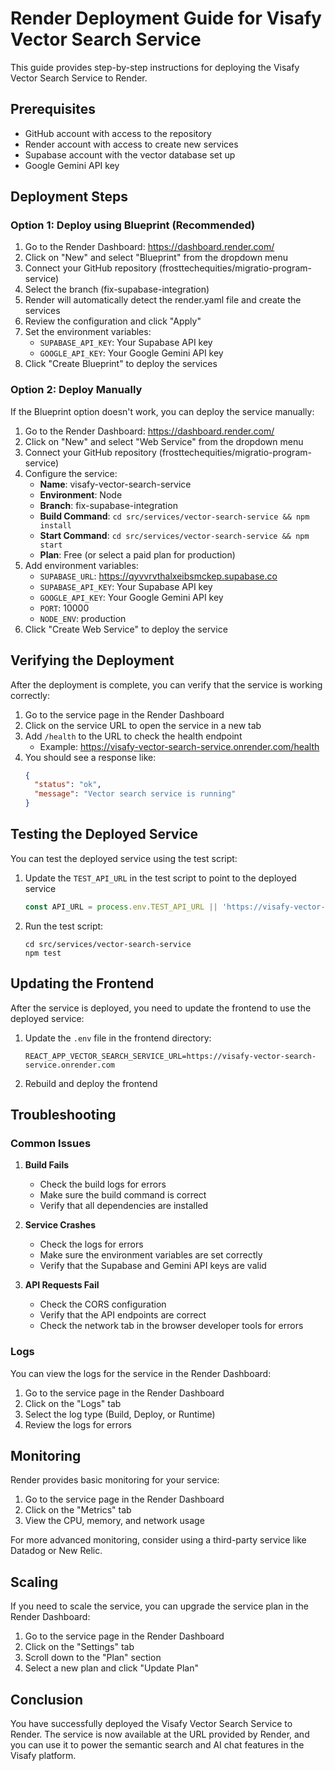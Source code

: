 # Render Deployment Guide for Visafy Vector Search Service

This guide provides step-by-step instructions for deploying the Visafy Vector Search Service to Render.

## Prerequisites

- GitHub account with access to the repository
- Render account with access to create new services
- Supabase account with the vector database set up
- Google Gemini API key

## Deployment Steps

### Option 1: Deploy using Blueprint (Recommended)

1. Go to the Render Dashboard: https://dashboard.render.com/
2. Click on "New" and select "Blueprint" from the dropdown menu
3. Connect your GitHub repository (frosttechequities/migratio-program-service)
4. Select the branch (fix-supabase-integration)
5. Render will automatically detect the render.yaml file and create the services
6. Review the configuration and click "Apply"
7. Set the environment variables:
   - `SUPABASE_API_KEY`: Your Supabase API key
   - `GOOGLE_API_KEY`: Your Google Gemini API key
8. Click "Create Blueprint" to deploy the services

### Option 2: Deploy Manually

If the Blueprint option doesn't work, you can deploy the service manually:

1. Go to the Render Dashboard: https://dashboard.render.com/
2. Click on "New" and select "Web Service" from the dropdown menu
3. Connect your GitHub repository (frosttechequities/migratio-program-service)
4. Configure the service:
   - **Name**: visafy-vector-search-service
   - **Environment**: Node
   - **Branch**: fix-supabase-integration
   - **Build Command**: `cd src/services/vector-search-service && npm install`
   - **Start Command**: `cd src/services/vector-search-service && npm start`
   - **Plan**: Free (or select a paid plan for production)
5. Add environment variables:
   - `SUPABASE_URL`: https://qyvvrvthalxeibsmckep.supabase.co
   - `SUPABASE_API_KEY`: Your Supabase API key
   - `GOOGLE_API_KEY`: Your Google Gemini API key
   - `PORT`: 10000
   - `NODE_ENV`: production
6. Click "Create Web Service" to deploy the service

## Verifying the Deployment

After the deployment is complete, you can verify that the service is working correctly:

1. Go to the service page in the Render Dashboard
2. Click on the service URL to open the service in a new tab
3. Add `/health` to the URL to check the health endpoint
   - Example: https://visafy-vector-search-service.onrender.com/health
4. You should see a response like:
   ```json
   {
     "status": "ok",
     "message": "Vector search service is running"
   }
   ```

## Testing the Deployed Service

You can test the deployed service using the test script:

1. Update the `TEST_API_URL` in the test script to point to the deployed service
   ```javascript
   const API_URL = process.env.TEST_API_URL || 'https://visafy-vector-search-service.onrender.com';
   ```
2. Run the test script:
   ```
   cd src/services/vector-search-service
   npm test
   ```

## Updating the Frontend

After the service is deployed, you need to update the frontend to use the deployed service:

1. Update the `.env` file in the frontend directory:
   ```
   REACT_APP_VECTOR_SEARCH_SERVICE_URL=https://visafy-vector-search-service.onrender.com
   ```
2. Rebuild and deploy the frontend

## Troubleshooting

### Common Issues

1. **Build Fails**
   - Check the build logs for errors
   - Make sure the build command is correct
   - Verify that all dependencies are installed

2. **Service Crashes**
   - Check the logs for errors
   - Make sure the environment variables are set correctly
   - Verify that the Supabase and Gemini API keys are valid

3. **API Requests Fail**
   - Check the CORS configuration
   - Verify that the API endpoints are correct
   - Check the network tab in the browser developer tools for errors

### Logs

You can view the logs for the service in the Render Dashboard:

1. Go to the service page in the Render Dashboard
2. Click on the "Logs" tab
3. Select the log type (Build, Deploy, or Runtime)
4. Review the logs for errors

## Monitoring

Render provides basic monitoring for your service:

1. Go to the service page in the Render Dashboard
2. Click on the "Metrics" tab
3. View the CPU, memory, and network usage

For more advanced monitoring, consider using a third-party service like Datadog or New Relic.

## Scaling

If you need to scale the service, you can upgrade the service plan in the Render Dashboard:

1. Go to the service page in the Render Dashboard
2. Click on the "Settings" tab
3. Scroll down to the "Plan" section
4. Select a new plan and click "Update Plan"

## Conclusion

You have successfully deployed the Visafy Vector Search Service to Render. The service is now available at the URL provided by Render, and you can use it to power the semantic search and AI chat features in the Visafy platform.
